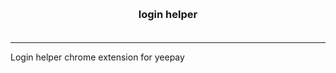 <h3 align="center" style="margin: 30px 0 35px;">login helper</h3>
<p align="center">
</p>

---

Login helper chrome extension for yeepay
